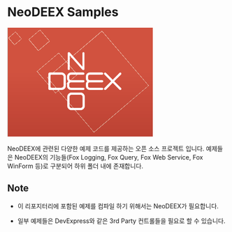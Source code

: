 # NeoDEEX Samples

![NeoDEEX Logo](images/NeoDEEX_Logo_PPT.png)

NeoDEEX에 관련된 다양한 예제 코드를 제공하는 오픈 소스 프로젝트 입니다. 예제들은 NeoDEEX의 기능들(Fox Logging, Fox Query, Fox Web Service, Fox WinForm 등)로 구분되어 하위 폴더 내에 존재합니다.

## Note

* 이 리포지터리에 포함된 예제를 컴파일 하기 위해서는 NeoDEEX가 필요합니다.

* 일부 예제들은 DevExpress와 같은 3rd Party 컨트롤들을 필요로 할 수 있습니다.
